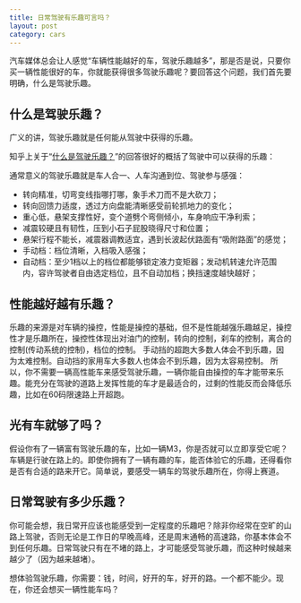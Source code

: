 ```yaml
---
title: 日常驾驶有乐趣可言吗？
layout: post
category: cars
---
```


汽车媒体总会让人感觉“车辆性能越好的车，驾驶乐趣越多”，那是否是说，只要你买一辆性能很好的车，你就能获得很多驾驶乐趣呢？要回答这个问题，我们首先要明确，什么是驾驶乐趣。

## 什么是驾驶乐趣？

广义的讲，驾驶乐趣就是任何能从驾驶中获得的乐趣。

知乎上关于“[什么是驾驶乐趣？](https://www.zhihu.com/question/29295988/answer/48392821)”的回答很好的概括了驾驶中可以获得的乐趣：

通常意义的驾驶乐趣就是车人合一、人车沟通到位、驾驶参与感强：

- 转向精准，切弯变线指哪打哪，象手术刀而不是大砍刀；
- 转向回馈力适度，透过方向盘能清晰感受前轮抓地力的变化；
- 重心低，悬架支撑性好，变个道劈个弯侧倾小，车身响应干净利索；
- 减震较硬且有韧性，压到小石子屁股晓得尺寸和位置；
- 悬架行程不能长，减震器调教适宜，遇到长波起伏路面有“吸附路面”的感觉；
- 手动档：档位清晰，入档吸入感强；
- 自动档：至少1档以上的档位都能够锁定液力变矩器；发动机转速允许范围内，容许驾驶者自由选定档位，且不自动加档；换挡速度越快越好；

## 性能越好越有乐趣？

乐趣的来源是对车辆的操控，性能是操控的基础，但不是性能越强乐趣越足，操控性才是乐趣所在，操控性体现出对油门的控制，转向的控制，刹车的控制，离合的控制(传动系统的控制)，档位的控制。
手动挡的超跑大多数人体会不到乐趣，因为太难控制。自动挡的家用车大多数人也体会不到乐趣，因为太容易控制。
所以，你不需要一辆高性能车来感受驾驶乐趣，一辆你能自由操控的车才能带来乐趣。能充分在驾驶的道路上发挥性能的车才是最适合的，过剩的性能反而会降低乐趣，比如在60码限速路上开超跑。

## 光有车就够了吗？
假设你有了一辆富有驾驶乐趣的车，比如一辆M3，你是否就可以立即享受它呢？
车辆是行驶在路上的。即使你拥有了一辆有趣的车，能否体验它的乐趣，还得看你是否有合适的路来开它。简单说，要感受一辆车的驾驶乐趣所在，你得上赛道。

## 日常驾驶有多少乐趣？
你可能会想，我日常开应该也能感受到一定程度的乐趣吧？除非你经常在空旷的山路上驾驶，否则无论是工作日的早晚高峰，还是周末通畅的高速路，你基本体会不到任何乐趣。日常驾驶只有在不堵的路上，才可能感受驾驶乐趣，而这种时候越来越少了（因为越来越堵）。

想体验驾驶乐趣，你需要：钱，时间，好开的车，好开的路。一个都不能少。现在，你还会想买一辆性能车吗？
